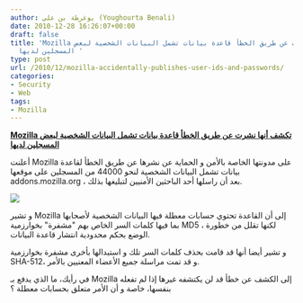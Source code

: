 ```yaml
---
author: يوغرطة بن علي (Youghourta Benali)
date: 2010-12-28 16:26:07+00:00
draft: false
title: 'Mozilla تكشف أنها نشرت عن طريق الخطأ قاعدة بيانات تشمل البيانات الشخصية لبعض
  المسجلين لديها '
type: post
url: /2010/12/mozilla-accidentally-publishes-user-ids-and-passwords/
categories:
- Security
- Web
tags:
- Mozilla
---
```


**[Mozilla تكشف أنها نشرت عن طريق الخطأ قاعدة بيانات تشمل البيانات الشخصية لبعض المسجلين لديها](http://www.it-scoop.com/2010/12/mozilla-accidentally-publishes-user-ids-and-passwords)**


أعلنت Mozilla على مدونتها الخاصة بالأمن و الحماية عن نشرها عن طريق الخطأ لقاعدة بيانات تشمل البيانات الشخصية لنحو 44000 من المسجلين على موقعها addons.mozilla.org ، بعد أن راسلها أحد الباحثين الأمنيين لتبليغها بذلك.

[![](http://www.it-scoop.com/wp-content/uploads/2009/12/mozilla-logo.png)
](http://www.it-scoop.com/2010/12/mozilla-accidentally-publishes-user-ids-and-passwords)

و تشير Mozilla إلى أن القاعدة تحتوي حسابات معطلة فيها البيانات الشخصية لأصحابها بما فيها كلمات السر الخاص بهم "مشفرة" بخوارزمية MD5 ، لكنها تقلل من خطورة الوضع بحكم محدودية انتشار قاعدة البيانات.

و تشير أيضا أنها قد قامت بحذف كلمات السر تلك و استبدالها بأخرى مشفرة بخوارزمية SHA-512، و قد تمت مراسلة جميع الأعضاء المعنيين بالأمر.

في رأيك، ما الذي يدفع بـ Mozilla إلى الكشف عن خطأ قد لن يكتشفه غيرها إذا لم تفعله بنفسها، خاصة و أن الأمر متعلق بحسابات معطلة ؟
